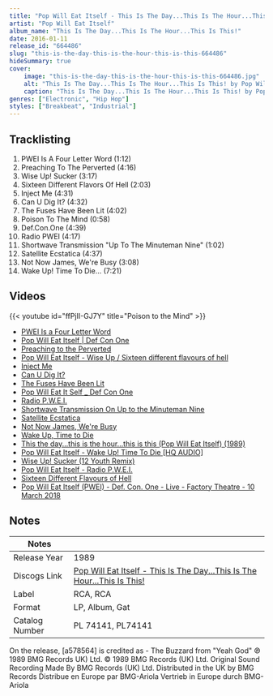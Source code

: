```yaml
---
title: "Pop Will Eat Itself - This Is The Day...This Is The Hour...This Is This!"
artist: "Pop Will Eat Itself"
album_name: "This Is The Day...This Is The Hour...This Is This!"
date: 2016-01-11
release_id: "664486"
slug: "this-is-the-day-this-is-the-hour-this-is-this-664486"
hideSummary: true
cover:
    image: "this-is-the-day-this-is-the-hour-this-is-this-664486.jpg"
    alt: "This Is The Day...This Is The Hour...This Is This! by Pop Will Eat Itself"
    caption: "This Is The Day...This Is The Hour...This Is This! by Pop Will Eat Itself"
genres: ["Electronic", "Hip Hop"]
styles: ["Breakbeat", "Industrial"]
---
```

## Tracklisting
1. PWEI Is A Four Letter Word (1:12)
2. Preaching To The Perverted (4:16)
3. Wise Up! Sucker (3:17)
4. Sixteen Different Flavors Of Hell (2:03)
5. Inject Me (4:31)
6. Can U Dig It? (4:32)
7. The Fuses Have Been Lit (4:02)
8. Poison To The Mind (0:58)
9. Def.Con.One (4:39)
10. Radio PWEI (4:17)
11. Shortwave Transmission "Up To The Minuteman Nine" (1:02)
12. Satellite Ecstatica (4:37)
13. Not Now James, We're Busy (3:08)
14. Wake Up! Time To Die... (7:21)

## Videos
{{< youtube id="ffPjII-GJ7Y" title="Poison to the Mind" >}}
- [PWEI Is a Four Letter Word](https://www.youtube.com/watch?v=0-FaCRhqzVU)
- [Pop Will Eat Itself | Def Con One](https://www.youtube.com/watch?v=v7Wm4qXC_j4)
- [Preaching to the Perverted](https://www.youtube.com/watch?v=1P_bN4z2AOc)
- [Pop Will Eat Itself - Wise Up / Sixteen different flavours of hell](https://www.youtube.com/watch?v=kcm_1-AhFwQ)
- [Inject Me](https://www.youtube.com/watch?v=G8WepJCQ1CQ)
- [Can U Dig It?](https://www.youtube.com/watch?v=vbC90pDfUYM)
- [The Fuses Have Been Lit](https://www.youtube.com/watch?v=T8croHcqQFA)
- [Pop Will Eat It Self _ Def Con One](https://www.youtube.com/watch?v=5Dl3ZtDsuRQ)
- [Radio P.W.E.I.](https://www.youtube.com/watch?v=RCsQ4ILyVZw)
- [Shortwave Transmission On Up to the Minuteman Nine](https://www.youtube.com/watch?v=IVmAAB5vFIg)
- [Satellite Ecstatica](https://www.youtube.com/watch?v=PXxQ8_PPBXQ)
- [Not Now James, We're Busy](https://www.youtube.com/watch?v=ykPoCFZODPU)
- [Wake Up, Time to Die](https://www.youtube.com/watch?v=Lyur17ff3T8)
- [This the day...this is the hour...this is this (Pop Will Eat Itself) (1989)](https://www.youtube.com/watch?v=Od_I5eC_mHc)
- [Pop Will Eat Itself - Wake Up! Time To Die [HQ AUDIO]](https://www.youtube.com/watch?v=j7OUeFShS6o)
- [Wise Up! Sucker (12 Youth Remix)](https://www.youtube.com/watch?v=5ch4CNXisao)
- [Pop Will Eat Itself - Radio P.W.E.I.](https://www.youtube.com/watch?v=W8_vNu45NNs)
- [Sixteen Different Flavours of Hell](https://www.youtube.com/watch?v=QkVB2mNJlTI)
- [Pop Will Eat Itself (PWEI) - Def. Con. One - Live - Factory Theatre - 10 March 2018](https://www.youtube.com/watch?v=62_755iXN-0)

## Notes
| Notes          |             |
| ---------------| ----------- |
| Release Year   | 1989 |
| Discogs Link   | [Pop Will Eat Itself - This Is The Day...This Is The Hour...This Is This!](https://www.discogs.com/release/664486-Pop-Will-Eat-Itself-This-Is-The-DayThis-Is-The-HourThis-Is-This) |
| Label          | RCA, RCA |
| Format         | LP, Album, Gat |
| Catalog Number | PL 74141, PL74141 |

On the release, [a578564] is credited as - The Buzzard from "Yeah God"  ℗ 1989 BMG Records UK) Ltd. © 1989 BMG Records (UK) Ltd. Original Sound Recording Made By BMG Records (UK) Ltd.  Distributed in the UK by BMG Records Distribue en Europe par BMG-Ariola Vertrieb in Europe durch BMG-Ariola 
